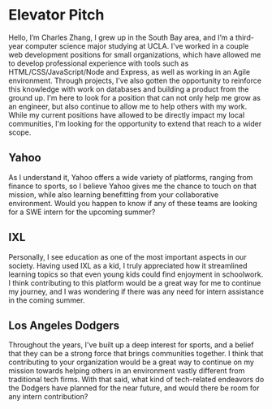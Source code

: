 # Elevator Pitch

Hello, I’m Charles Zhang, I grew up in the South Bay area, and I’m a third-year computer science major studying at UCLA. I've worked in a couple web development positions for small organizations, which have allowed me to develop professional experience with tools such as HTML/CSS/JavaScript/Node and Express, as well as working in an Agile environment. Through projects, I've also gotten the opportunity to reinforce this knowledge with work on databases and building a product from the ground up. I'm here to look for a position that can not only help me grow as an engineer, but also continue to allow me to help others with my work. While my current positions have allowed to be directly impact my local communities, I'm looking for the opportunity to extend that reach to a wider scope. 



## Yahoo

As I understand it, Yahoo offers a wide variety of platforms, ranging from finance to sports, so I believe Yahoo gives me the chance to touch on that mission, while also learning benefitting from your collaborative environment. Would you happen to know if any of these teams are looking for a SWE intern for the upcoming summer?



## IXL

Personally, I see education as one of the most important aspects in our society. Having used IXL as a kid, I truly appreciated how it streamlined learning topics so that even young kids could find enjoyment in schoolwork. I think contributing to this platform would be a great way for me to continue my journey, and I was wondering if there was any need for intern assistance in the coming summer.



## Los Angeles Dodgers

Throughout the years, I've built up a deep interest for sports, and a belief that they can be a strong force that brings communities together. I think that contributing to your organization would be a great way to continue on my mission towards helping others in an environment vastly different from traditional tech firms. With that said, what kind of tech-related endeavors do the Dodgers have planned for the near future, and would there be room for any intern contribution?

